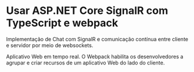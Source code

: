 # Usar ASP.NET Core SignalR com TypeScript e webpack
Implementação de Chat com SignalR e comunicação contínua entre cliente e servidor por meio de websockets.

Aplicativo Web em tempo real.
O Webpack habilita os desenvolvedores a agrupar e criar recursos de um aplicativo Web do lado do cliente.
